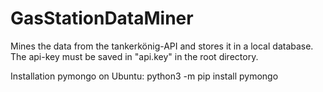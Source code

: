 # GasStationDataMiner
Mines the data from the tankerkönig-API and stores it in a local database.
The api-key must be saved in "api.key" in the root directory.

Installation pymongo on Ubuntu:
python3 -m pip install pymongo
